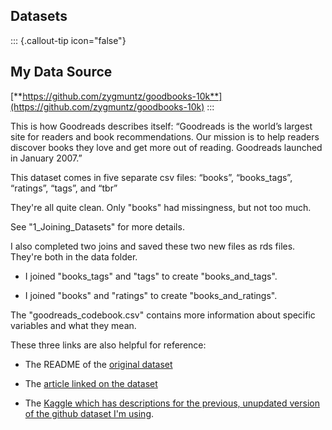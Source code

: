 ## Datasets

::: {.callout-tip icon="false"}
## My Data Source

[**https://github.com/zygmuntz/goodbooks-10k**](https://github.com/zygmuntz/goodbooks-10k)
:::

This is how Goodreads describes itself: “Goodreads is the world’s largest site for readers and book recommendations. Our mission is to help readers discover books they love and get more out of reading. Goodreads launched in January 2007.”

This dataset comes in five separate csv files: “books”, “books_tags”, “ratings”, “tags”, and “tbr”

They're all quite clean. Only "books" had missingness, but not too much. 

See "1_Joining_Datasets" for more details. 

I also completed two joins and saved these two new files as rds files. They're both in the data folder. 

- I joined "books_tags" and "tags" to create "books_and_tags".

- I joined "books" and "ratings" to create "books_and_ratings".

The "goodreads_codebook.csv" contains more information about specific variables and what they mean. 

These three links are also helpful for reference:

- The README of the [original dataset](https://github.com/zygmuntz/goodbooks-10k)

- The [article linked on the dataset](http://fastml.com/goodbooks-10k-a-new-dataset-for-book-recommendations/)

- The [Kaggle which has descriptions for the previous, unupdated version of the github dataset I'm using](https://www.kaggle.com/datasets/zygmunt/goodbooks-10k#books.csv).


